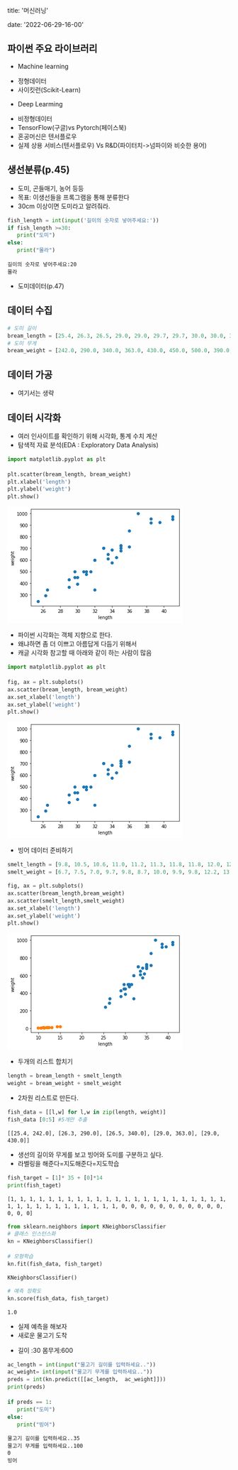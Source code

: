 title: '머신러닝'

date: '2022-06-29-16-00'



## 파이썬 주요 라이브러리
- Machine learning
 + 정형데이터 
 + 사이킷런(Scikit-Learn)
 
- Deep Learming
 + 비정형데이터
 + TensorFlow(구글)vs Pytorch(페이스북)
 + 혼공머신은 텐서플로우
 + 실제 상용 서비스(텐서플로우) Vs R&D(파이터치->넘파이와 비슷한 용어)
 

## 생선분류(p.45)
 - 도미, 곤들매기, 농어 등등
 - 목표: 이생선들을 프록그램을 통해 분류한다
 - 30cm 이상이면 도미라고 알려줘라.



```python
fish_length = int(input('길이의 숫자로 넣어주세요:'))
if fish_length >=30:
   print("도미")
else:
   print("몰라") 
```

    길이의 숫자로 넣어주세요:20
    몰라
    

- 도미데이터(p.47)
## 데이터 수집


```python
# 도미 길이
bream_length = [25.4, 26.3, 26.5, 29.0, 29.0, 29.7, 29.7, 30.0, 30.0, 30.7, 31.0, 31.0, 31.5, 32.0, 32.0, 32.0, 33.0, 33.0, 33.5, 33.5, 34.0, 34.0, 34.5, 35.0, 35.0, 35.0, 35.0, 36.0, 36.0, 37.0, 38.5, 38.5, 39.5, 41.0, 41.0]
# 도미 무게
bream_weight = [242.0, 290.0, 340.0, 363.0, 430.0, 450.0, 500.0, 390.0, 450.0, 500.0, 475.0, 500.0, 500.0, 340.0, 600.0, 600.0, 700.0, 700.0, 610.0, 650.0, 575.0, 685.0, 620.0, 680.0, 700.0, 725.0, 720.0, 714.0, 850.0, 1000.0, 920.0, 955.0, 925.0, 975.0, 950.0]
```

## 데이터 가공
- 여기서는 생략

## 데이터 시각화
- 여러 인사이트를 확인하기 위해 시각화, 통계 수치 계산
- 탐색적 자료 분석(EDA : Exploratory Data Analysis) 


```python
import matplotlib.pyplot as plt

plt.scatter(bream_length, bream_weight)
plt.xlabel('length')
plt.ylabel('weight')
plt.show()
```


    
![png](output_8_0.png)
    


- 파이썬 시각화는 객체 지향으로 한다.
- 왜냐하면 좀 더 이쁘고 아름답게 다듬기 위해서
- 캐글 시각화 참고할 때 아래와 같이 하는 사람이 많음


```python
import matplotlib.pyplot as plt

fig, ax = plt.subplots()
ax.scatter(bream_length, bream_weight)
ax.set_xlabel('length')
ax.set_ylabel('weight')
plt.show()
```


    
![png](output_10_0.png)
    


- 빙어 데이터 준비하기



```python
smelt_length = [9.8, 10.5, 10.6, 11.0, 11.2, 11.3, 11.8, 11.8, 12.0, 12.2, 12.4, 13.0, 14.3, 15.0]
smelt_weight = [6.7, 7.5, 7.0, 9.7, 9.8, 8.7, 10.0, 9.9, 9.8, 12.2, 13.4, 12.2, 19.7, 19.9]
```


```python
fig, ax = plt.subplots()
ax.scatter(bream_length,bream_weight)
ax.scatter(smelt_length,smelt_weight)
ax.set_xlabel('length')
ax.set_ylabel('weight')
plt.show()
```


    
![png](output_13_0.png)
    


- 두개의 리스트 합치기


```python
length = bream_length + smelt_length
weight = bream_weight + smelt_weight
```

- 2차원 리스트로 만든다.


```python
fish_data = [[l,w] for l,w in zip(length, weight)]
fish_data [0:5] #5개만 추출
```




    [[25.4, 242.0], [26.3, 290.0], [26.5, 340.0], [29.0, 363.0], [29.0, 430.0]]



- 생선의 길이와 무게를 보고 빙어와 도미를 구분하고 싶다.
- 라벨링을 해준다=지도해준다=지도학습 


```python
fish_target = [1]* 35 + [0]*14
print(fish_taget)
```

    [1, 1, 1, 1, 1, 1, 1, 1, 1, 1, 1, 1, 1, 1, 1, 1, 1, 1, 1, 1, 1, 1, 1, 1, 1, 1, 1, 1, 1, 1, 1, 1, 1, 1, 1, 0, 0, 0, 0, 0, 0, 0, 0, 0, 0, 0, 0, 0, 0]
    


```python
from sklearn.neighbors import KNeighborsClassifier
# 클래스 인스턴스화
kn = KNeighborsClassifier()

# 모형학습
kn.fit(fish_data, fish_target)
```




    KNeighborsClassifier()




```python
# 예측 정확도
kn.score(fish_data, fish_target)
```




    1.0



- 실제 예측을 해보자
- 새로운 물고기 도착
 + 길이 :30 몸무게:600


```python
ac_length = int(input("물고기 길이를 입력하세요.."))
ac_weight= int(input("물고기 무게를 입력하세요.."))
preds = int(kn.predict([[ac_length,  ac_weight]]))
print(preds)

if preds == 1:
   print("도미")
else:
   print("빙어")
```

    물고기 길이를 입력하세요..35
    물고기 무게를 입력하세요..100
    0
    빙어
    
